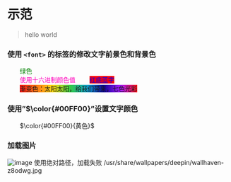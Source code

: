 
# 示范

> hello world

### 使用 `<font>` 的标签的修改文字前景色和背景色

&emsp;&emsp;<font color="green">绿色</font>  
&emsp;&emsp;<font style="color: #FF00BB">使用十六进制颜色值</font>
&emsp;&emsp;<font style="background:red" color="blue">红底蓝字</font>  
&emsp;&emsp;<font style="background: linear-gradient( to right, #ff1616, #ff7716, #ffdc16, #36c945, #10a5ce, #0f0096, #a51eff, #ff1616);">渐变色：太阳太阳，给我们带来，七色光彩</font>

### 使用”$\color{#00FF00}”设置文字颜色
&emsp;&emsp;$\color{#00FF00}{黄色}$

### 加载图片
![image](../../../wang/20.wallpper-pc/wallhaven-z8odwg.jpg)
使用绝对路径，加载失败  /usr/share/wallpapers/deepin/wallhaven-z8odwg.jpg



